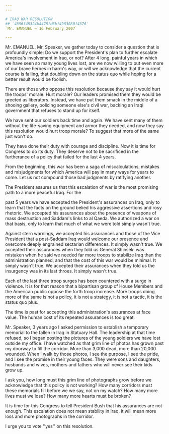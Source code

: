 ```yaml
---
---

# IRAQ WAR RESOLUTION
## `4656f48324b4478fd6bf4983080f4376`
`Mr. EMANUEL — 16 February 2007`

---
```



Mr. EMANUEL. Mr. Speaker, we gather today to consider a question that 
is profoundly simple: Do we support the President's plan to further 
escalate America's involvement in Iraq, or not? After 4 long, painful 
years in which we have seen so many young lives lost, are we now 
willing to put even more of our brave heroes in harm's way, or will we 
acknowledge that the current course is failing, that doubling down on 
the status quo while hoping for a better result would be foolish.

There are those who oppose this resolution because they say it would 
hurt the troops' morale. Hurt morale? Our leaders promised them they 
would be greeted as liberators. Instead, we have put them smack in the 
middle of a shooing gallery, policing someone else's civil war, backing 
an Iraqi government that refuses to stand up for itself.

We have sent our soldiers back time and again. We have sent many of 
them without the life-saving equipment and armor they needed, and now 
they say this resolution would hurt troop morale? To suggest that more 
of the same just won't do.

They have done their duty with courage and discipline. Now it is time 
for Congress to do its duty. They deserve not to be sacrificed in the 
furtherance of a policy that failed for the last 4 years.

From the beginning, this war has been a saga of miscalculations, 
mistakes and misjudgments for which America will pay in many ways for 
years to come. Let us not compound those bad judgments by ratifying 
another.

The President assures us that this escalation of war is the most 
promising path to a more peaceful Iraq. For the


past 5 years we have accepted the President's assurances on Iraq, only 
to learn that the facts on the ground belied his aggressive assertions 
and rosy rhetoric. We accepted his assurances about the presence of 
weapons of mass destruction and Saddam's links to al Qaeda. We 
authorized a war on that basis, only to learn that much of what we were 
told simply wasn't true.

Against stern warnings, we accepted his assurances and those of the 
Vice President that a post-Saddam Iraq would welcome our presence and 
overcome deeply engrained sectarian differences. It simply wasn't true. 
We accepted their assurances when they told us General Shinseki was 
mistaken when he said we needed far more troops to stabilize Iraq than 
the administration planned, and that the cost of this war would be 
minimal. It simply wasn't true. We accepted their assurances when they 
told us the insurgency was in its last throes. It simply wasn't true.

Each of the last three troop surges has been countered with a surge 
in violence. It is for that reason that a bipartisan group of House 
Members and the American public oppose the forth troop increase. More 
troops doing more of the same is not a policy, it is not a strategy, it 
is not a tactic, it is the status quo plus.

The time is past for accepting this administration's assurances at 
face value. The human cost of its repeated assurances is too great.

Mr. Speaker, 3 years ago I asked permission to establish a temporary 
memorial to the fallen in Iraq in Statuary Hall. The leadership at that 
time refused, so I began posting the pictures of the young soldiers we 
have lost outside my office. I have watched as that grim line of photos 
has grown past my doorway to fill the corridor. More than 3,000 dead, 
more than 20,000 wounded. When I walk by those photos, I see the 
purpose, I see the pride, and I see the promise in their young faces. 
They were sons and daughters, husbands and wives, mothers and fathers 
who will never see their kids grow up.

I ask you, how long must this grim line of photographs grow before we 
acknowledge that this policy is not working? How many corridors must 
these memorials fill before we we say, not on my watch? How many more 
lives must we lose? How many more hearts must be broken?

It is time for this Congress to tell President Bush that his 
assurances are not enough. This escalation does not mean stability in 
Iraq, it will mean more loss and more photographs in the corridor.

I urge you to vote ''yes'' on this resolution.